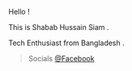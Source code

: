 Hello !

This is Shabab Hussain Siam .

Tech Enthusiast from Bangladesh .

> Socials [@Facebook](www.facebook.com/sh808siam)
